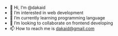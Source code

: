- 👋 Hi, I’m @dakaid
- 👀 I’m interested in web development
- 🌱 I’m currently learning programming language
- 💞️ I’m looking to collaborate on frontend developing
- 📫 How to reach me is dakaid@gmail.com

<!---
dakaid/dakaid is a ✨ special ✨ repository because its `README.md` (this file) appears on your GitHub profile.
You can click the Preview link to take a look at your changes.
--->
